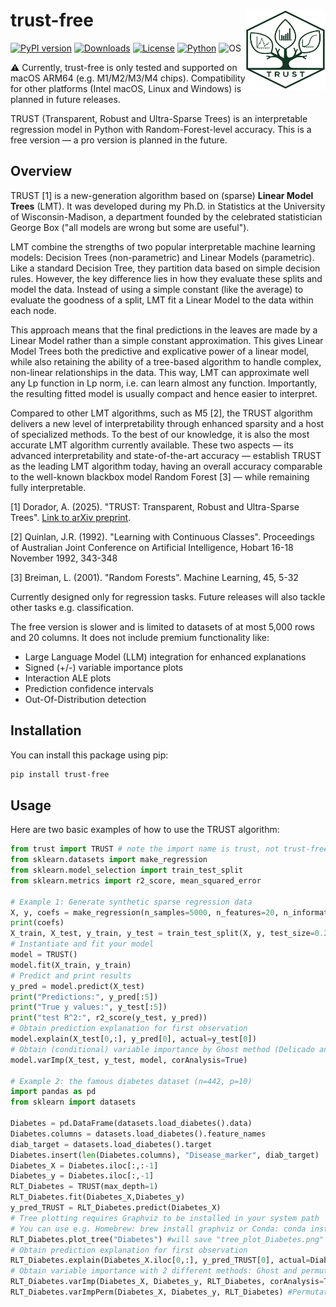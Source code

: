 # trust-free <a href="https://adc-trust-ai.github.io/trust"><img src="assets/TRUST_logo_500x500.png" align="right" height="128" alt="TRUST logo"/></a>

[![PyPI version](https://img.shields.io/pypi/v/trust-free.svg)](https://pypi.org/project/trust-free/)
[![Downloads](https://static.pepy.tech/badge/trust-free)](https://pepy.tech/project/trust-free)
[![License](https://img.shields.io/badge/license-Proprietary-lightgrey.svg)](LICENSE.txt)
[![Python](https://img.shields.io/pypi/pyversions/trust-free.svg)](https://pypi.org/project/trust-free/)
![OS](https://img.shields.io/badge/OS-macOS%20ARM64-blue)

⚠️ Currently, trust-free is only tested and supported on macOS ARM64 (e.g. M1/M2/M3/M4 chips). Compatibility for other platforms (Intel macOS, Linux and Windows) is planned in future releases.

TRUST (Transparent, Robust and Ultra-Sparse Trees) is an interpretable regression model in Python with Random-Forest-level accuracy. This is a free version — a pro version is planned in the future.

## Overview
TRUST [1] is a new-generation algorithm based on (sparse) **Linear Model Trees** (LMT). It was developed during my Ph.D. in Statistics at the University of Wisconsin-Madison, a department founded by the celebrated statistician George Box ("all models are wrong but some are useful").

LMT combine the strengths of two popular interpretable machine learning models: Decision Trees (non-parametric) and Linear Models (parametric). Like a standard Decision Tree, they partition data based on simple decision rules. However, the key difference lies in how they evaluate these splits and model the data. Instead of using a simple constant (like the average) to evaluate the goodness of a split, LMT fit a Linear Model to the data within each node.

This approach means that the final predictions in the leaves are made by a Linear Model rather than a simple constant approximation. This gives Linear Model Trees both the predictive and explicative power of a linear model, while also retaining the ability of a tree-based algorithm to handle complex, non-linear relationships in the data. This way, LMT can approximate well any Lp function in Lp norm, i.e. can learn almost any function. Importantly, the resulting fitted model is usually compact and hence easier to interpret.

Compared to other LMT algorithms, such as M5 [2], the TRUST algorithm delivers a new level of interpretability through enhanced sparsity and a host of specialized methods. To the best of our knowledge, it is also the most accurate LMT algorithm currently available. These two aspects — its advanced interpretability and state-of-the-art accuracy — establish TRUST as the leading LMT algorithm today, having an overall accuracy comparable to the well-known blackbox model Random Forest [3] — while remaining fully interpretable.

[1] Dorador, A. (2025). "TRUST: Transparent, Robust and Ultra-Sparse Trees". [Link to arXiv preprint](https://arxiv.org/abs/2506.15791).

[2] Quinlan, J.R. (1992). "Learning with Continuous Classes". Proceedings of Australian Joint Conference on Artificial Intelligence, Hobart 16-18 November 1992, 343-348

[3] Breiman, L. (2001). "Random Forests". Machine Learning, 45, 5-32

Currently designed only for regression tasks. Future releases will also tackle other tasks e.g. classification.

The free version is slower and is limited to datasets of at most 5,000 rows and 20 columns. It does not include premium functionality like:
- Large Language Model (LLM) integration for enhanced explanations
- Signed (+/-) variable importance plots
- Interaction ALE plots
- Prediction confidence intervals
- Out-Of-Distribution detection

## Installation

You can install this package using pip:

```bash
pip install trust-free
```

## Usage

Here are two basic examples of how to use the TRUST algorithm:

```python
from trust import TRUST # note the import name is trust, not trust-free
from sklearn.datasets import make_regression
from sklearn.model_selection import train_test_split
from sklearn.metrics import r2_score, mean_squared_error

# Example 1: Generate synthetic sparse regression data
X, y, coefs = make_regression(n_samples=5000, n_features=20, n_informative=10, coef=True, noise=0.1, random_state=123)
print(coefs)
X_train, X_test, y_train, y_test = train_test_split(X, y, test_size=0.2, random_state=123)
# Instantiate and fit your model
model = TRUST()
model.fit(X_train, y_train)
# Predict and print results
y_pred = model.predict(X_test)
print("Predictions:", y_pred[:5])
print("True y values:", y_test[:5])
print("test R^2:", r2_score(y_test, y_pred))
# Obtain prediction explanation for first observation
model.explain(X_test[0,:], y_pred[0], actual=y_test[0]) 
# Obtain (conditional) variable importance by Ghost method (Delicado and Pena, 2023)
model.varImp(X_test, y_test, model, corAnalysis=True)

# Example 2: the famous diabetes dataset (n=442, p=10)
import pandas as pd
from sklearn import datasets

Diabetes = pd.DataFrame(datasets.load_diabetes().data)
Diabetes.columns = datasets.load_diabetes().feature_names
diab_target = datasets.load_diabetes().target
Diabetes.insert(len(Diabetes.columns), "Disease_marker", diab_target)
Diabetes_X = Diabetes.iloc[:,:-1]
Diabetes_y = Diabetes.iloc[:,-1]
RLT_Diabetes = TRUST(max_depth=1)
RLT_Diabetes.fit(Diabetes_X,Diabetes_y)
y_pred_TRUST = RLT_Diabetes.predict(Diabetes_X)
# Tree plotting requires Graphviz to be installed in your system path
# You can use e.g. Homebrew: brew install graphviz or Conda: conda install -c conda-forge graphviz
RLT_Diabetes.plot_tree("Diabetes") #will save "tree_plot_Diabetes.png" in your working directory
# Obtain prediction explanation for first observation
RLT_Diabetes.explain(Diabetes_X.iloc[0,:], y_pred_TRUST[0], actual=Diabetes_y.to_list()[0])
# Obtain variable importance with 2 different methods: Ghost and permutation
RLT_Diabetes.varImp(Diabetes_X, Diabetes_y, RLT_Diabetes, corAnalysis=True) #Ghost method
RLT_Diabetes.varImpPerm(Diabetes_X, Diabetes_y, RLT_Diabetes) #Permutation method
```
